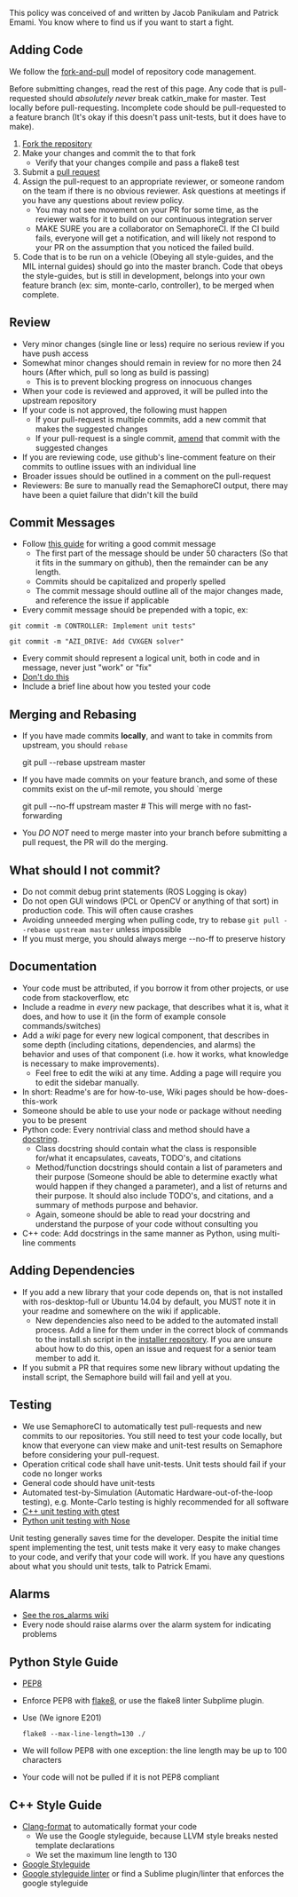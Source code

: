 This policy was conceived of and written by Jacob Panikulam and Patrick Emami. You know where to find us if you want to start a fight.

## Adding Code
We follow the [fork-and-pull](https://guides.github.com/activities/contributing-to-open-source) model of repository code management.

Before submitting changes, read the rest of this page. Any code that is pull-requested should *absolutely never* break catkin_make for master. Test locally before pull-requesting. Incomplete code should be pull-requested to a feature branch (It's okay if this doesn't pass unit-tests, but it does have to make).

1. [Fork the repository](https://help.github.com/articles/fork-a-repo)
2. Make your changes and commit the to that fork
    * Verify that your changes compile and pass a flake8 test
3. Submit a [pull request](https://help.github.com/articles/using-pull-requests)
4. Assign the pull-request to an appropriate reviewer, or someone random on the team if there is no obvious reviewer. Ask questions at meetings if you have any questions about review policy.
    * You may not see movement on your PR for some time, as the reviewer waits for it to build on our continuous integration server
    * MAKE SURE you are a collaborator on SemaphoreCI. If the CI build fails, everyone will get a notification, and will likely not respond to your PR on the assumption that you noticed the failed build.
5. Code that is to be run on a vehicle (Obeying all style-guides, and the MIL internal guides) should go into the master branch. Code that obeys the style-guides, but is still in development, belongs into your own feature branch (ex: sim, monte-carlo, controller), to be merged when complete.


## Review
* Very minor changes (single line or less) require no serious review if you have push access
* Somewhat minor changes should remain in review for no more then 24 hours (After which, pull so long as build is passing)
    * This is to prevent blocking progress on innocuous changes
* When your code is reviewed and approved, it will be pulled into the upstream repository
* If your code is not approved, the following must happen
    * If your pull-request is multiple commits, add a new commit that makes the suggested changes
    * If your pull-request is a single commit, [amend](https://www.atlassian.com/git/tutorials/rewriting-history/git-commit--amend) that commit with the suggested changes
* If you are reviewing code, use github's line-comment feature on their commits to outline issues with an individual line
* Broader issues should be outlined in a comment on the pull-request
* Reviewers: Be sure to manually read the SemaphoreCI output, there may have been a quiet failure that didn't kill the build

## Commit Messages
* Follow [this guide](http://tbaggery.com/2008/04/19/a-note-about-git-commit-messages.html) for writing a good commit message
    * The first part of the message should be under 50 characters (So that it fits in the summary on github), then the remainder can be any length.
    * Commits should be capitalized and properly spelled
    * The commit message should outline all of the major changes made, and reference the issue if applicable
* Every commit message should be prepended with a topic, ex:

`git commit -m CONTROLLER: Implement unit tests"`

`git commit -m "AZI_DRIVE: Add CVXGEN solver"`

* Every commit should represent a logical unit, both in code and in message, never just "work" or "fix"
* [Don't do this](http://www.commitlogsfromlastnight.com)
* Include a brief line about how you tested your code

## Merging and Rebasing
* If you have made commits **locally**, and want to take in commits from upstream, you should `rebase`

    git pull --rebase upstream master

* If you have made commits on your feature branch, and some of these commits exist on the uf-mil remote, you should `merge

    git pull --no-ff upstream master  # This will merge with no fast-forwarding

* You *DO NOT* need to merge master into your branch before submitting a pull request, the PR will do the merging.


## What should I not commit?
* Do not commit debug print statements (ROS Logging is okay)
* Do not open GUI windows (PCL or OpenCV or anything of that sort) in production code. This will often cause crashes
* Avoiding unneeded merging when pulling code, try to  rebase `git pull --rebase upstream master` unless impossible
* If you must merge, you should always merge --no-ff to preserve history

## Documentation
* Your code must be attributed, if you borrow it from other projects, or use code from stackoverflow, etc
* Include a readme in *every* new package, that describes what it is, what it does, and how to use it (in the form of example console commands/switches)
* Add a *wiki* page for every new logical component, that describes in some depth (including citations, dependencies, and alarms) the behavior and uses of that component (i.e. how it works, what knowledge is necessary to make improvements).
    * Feel free to edit the wiki at any time. Adding a page will require you to edit the sidebar manually.
* In short: Readme's are for how-to-use, Wiki pages should be how-does-this-work
* Someone should be able to use your node or package without needing you to be present
* Python code: Every nontrivial class and method should have a [docstring](https://en.wikipedia.org/wiki/Docstring#Python).
    * Class docstring should contain what the class is responsible for/what it encapsulates, caveats, TODO's, and citations
    * Method/function docstrings should contain a list of parameters and their purpose (Someone should be able to determine exactly what would happen if they changed a parameter), and a list of returns and their purpose. It should also include TODO's, and citations, and a summary of methods purpose and behavior.
    * Again, someone should be able to read your docstring and understand the purpose of your code without consulting you
* C++ code: Add docstrings in the same manner as Python, using multi-line comments

## Adding Dependencies
* If you add a new library that your code depends on, that is not installed with ros-desktop-full or Ubuntu 14.04 by default, you MUST note it in your readme and somewhere on the wiki if applicable.
    * New dependencies also need to be added to the automated install process. Add a line for them under in the correct block of commands to the install.sh script in the [installer repository](https://github.com/uf-mil/installer). If you are unsure about how to do this, open an issue and request for a senior team member to add it.
* If you submit a PR that requires some new library without updating the install script, the Semaphore build will fail and yell at you.

## Testing
* We use SemaphoreCI to automatically test pull-requests and new commits to our repositories. You still need to test your code locally, but know that everyone can view make and unit-test results on Semaphore before considering your pull-request.
* Operation critical code shall have unit-tests. Unit tests should fail if your code no longer works
* General code should have unit-tests
* Automated test-by-Simulation (Automatic Hardware-out-of-the-loop testing), e.g. Monte-Carlo testing is highly recommended for all software
* [C++ unit testing with gtest](https://code.google.com/p/googletest)
* [Python unit testing with Nose](https://nose.readthedocs.org/en/latest)

Unit testing generally saves time for the developer. Despite the initial time spent implementing the test, unit tests make it very easy to make changes to your code, and verify that your code will work.
If you have any questions about what you should unit tests, talk to Patrick Emami.

## Alarms
* [See the ros_alarms wiki](https://github.com/uf-mil/ros_alarms/wiki)
* Every node should raise alarms over the alarm system for indicating problems

## Python Style Guide
* [PEP8](https://www.python.org/dev/peps/pep-0008)
* Enforce PEP8 with [flake8](https://pypi.python.org/pypi/flake8), or use the flake8 linter Subplime plugin.
* Use (We ignore E201)

    `flake8 --max-line-length=130 ./`

* We will follow PEP8 with one exception: the line length may be up to 100 characters
* Your code will not be pulled if it is not PEP8 compliant

## C++ Style Guide
* [Clang-format](https://github.com/rosshemsley/SublimeClangFormat) to automatically format your code
    * We use the Google styleguide, because LLVM style breaks nested template declarations
    * We set the maximum line length to 130
* [Google Styleguide](https://google-styleguide.googlecode.com/svn/trunk/cppguide.html)
* [Google styleguide linter](https://google-styleguide.googlecode.com/svn/trunk/cpplint/cpplint.py) or find a Sublime plugin/linter that enforces the google styleguide